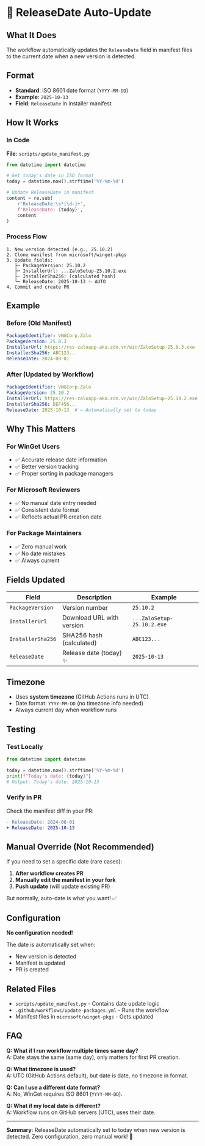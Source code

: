 # 📅 ReleaseDate Auto-Update

## What It Does

The workflow automatically updates the `ReleaseDate` field in manifest files to the current date when a new version is detected.

## Format

- **Standard**: ISO 8601 date format (`YYYY-MM-DD`)
- **Example**: `2025-10-13`
- **Field**: `ReleaseDate` in installer manifest

## How It Works

### In Code

**File**: `scripts/update_manifest.py`

```python
from datetime import datetime

# Get today's date in ISO format
today = datetime.now().strftime('%Y-%m-%d')

# Update ReleaseDate in manifest
content = re.sub(
    r'ReleaseDate:\s*[\d-]+',
    f'ReleaseDate: {today}',
    content
)
```

### Process Flow

```
1. New version detected (e.g., 25.10.2)
2. Clone manifest from microsoft/winget-pkgs
3. Update fields:
   ├─ PackageVersion: 25.10.2
   ├─ InstallerUrl: ...ZaloSetup-25.10.2.exe
   ├─ InstallerSha256: [calculated hash]
   └─ ReleaseDate: 2025-10-13 ✨ AUTO
4. Commit and create PR
```

## Example

### Before (Old Manifest)

```yaml
PackageIdentifier: VNGCorp.Zalo
PackageVersion: 25.8.3
InstallerUrl: https://res-zaloapp-aka.zdn.vn/win/ZaloSetup-25.8.3.exe
InstallerSha256: ABC123...
ReleaseDate: 2024-08-01
```

### After (Updated by Workflow)

```yaml
PackageIdentifier: VNGCorp.Zalo
PackageVersion: 25.10.2
InstallerUrl: https://res-zaloapp-aka.zdn.vn/win/ZaloSetup-25.10.2.exe
InstallerSha256: DEF456...
ReleaseDate: 2025-10-13  # ← Automatically set to today
```

## Why This Matters

### For WinGet Users
- ✅ Accurate release date information
- ✅ Better version tracking
- ✅ Proper sorting in package managers

### For Microsoft Reviewers
- ✅ No manual date entry needed
- ✅ Consistent date format
- ✅ Reflects actual PR creation date

### For Package Maintainers
- ✅ Zero manual work
- ✅ No date mistakes
- ✅ Always current

## Fields Updated

| Field | Description | Example |
|-------|-------------|---------|
| `PackageVersion` | Version number | `25.10.2` |
| `InstallerUrl` | Download URL with version | `...ZaloSetup-25.10.2.exe` |
| `InstallerSha256` | SHA256 hash (calculated) | `ABC123...` |
| `ReleaseDate` | Release date (today) ✨ | `2025-10-13` |

## Timezone

- Uses **system timezone** (GitHub Actions runs in UTC)
- Date format: `YYYY-MM-DD` (no timezone info needed)
- Always current day when workflow runs

## Testing

### Test Locally

```python
from datetime import datetime

today = datetime.now().strftime('%Y-%m-%d')
print(f"Today's date: {today}")
# Output: Today's date: 2025-10-13
```

### Verify in PR

Check the manifest diff in your PR:

```diff
- ReleaseDate: 2024-08-01
+ ReleaseDate: 2025-10-13
```

## Manual Override (Not Recommended)

If you need to set a specific date (rare cases):

1. **After workflow creates PR**
2. **Manually edit the manifest in your fork**
3. **Push update** (will update existing PR)

But normally, auto-date is what you want! ✅

## Configuration

**No configuration needed!** 

The date is automatically set when:
- New version is detected
- Manifest is updated
- PR is created

## Related Files

- `scripts/update_manifest.py` - Contains date update logic
- `.github/workflows/update-packages.yml` - Runs the workflow
- Manifest files in `microsoft/winget-pkgs` - Gets updated

## FAQ

**Q: What if I run workflow multiple times same day?**  
A: Date stays the same (same day), only matters for first PR creation.

**Q: What timezone is used?**  
A: UTC (GitHub Actions default), but date is date, no timezone in format.

**Q: Can I use a different date format?**  
A: No, WinGet requires ISO 8601 (`YYYY-MM-DD`).

**Q: What if my local date is different?**  
A: Workflow runs on GitHub servers (UTC), uses their date.

---

**Summary**: ReleaseDate automatically set to today when new version is detected. Zero configuration, zero manual work! 🎉
